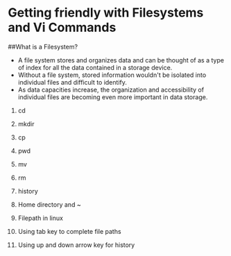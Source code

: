 # Getting friendly with Filesystems and Vi Commands



##What is a Filesystem?

* A file system stores and organizes data and can be thought of as a type of index for all the data contained in a storage device.
* Without a file system, stored information wouldn't be isolated into individual files and difficult to identify.
* As data capacities increase, the organization and accessibility of individual files are becoming even more important in data storage.



1. cd


2. mkdir


3. cp


4. pwd


5. mv


6. rm


7. history


8. Home directory and ~


9. Filepath in linux


10. Using tab key to complete file paths


11. Using up and down arrow key for history
